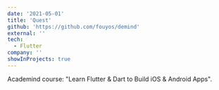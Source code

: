 ```yaml
---
date: '2021-05-01'
title: 'Quest'
github: 'https://github.com/fouyos/demind'
external: ''
tech:
  - Flutter
company: ''
showInProjects: true
---
```


Academind course: "Learn Flutter & Dart to Build iOS & Android Apps".
